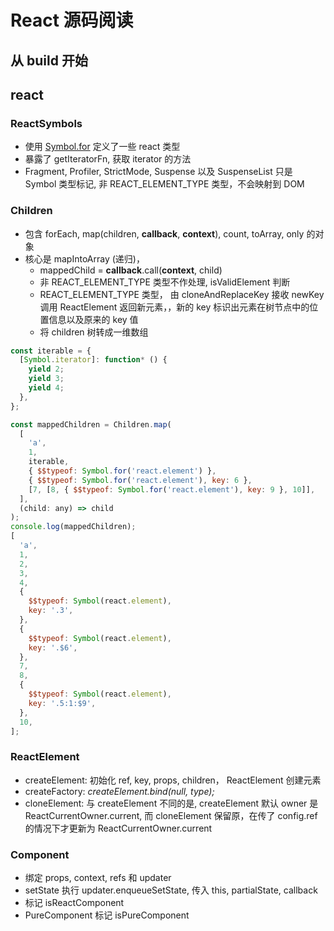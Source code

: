 # React 源码阅读

## 从 build 开始

## react

### ReactSymbols

- 使用 [Symbol.for](https://developer.mozilla.org/zh-CN/docs/Web/JavaScript/Reference/Global_Objects/Symbol/for) 定义了一些 react 类型
- 暴露了 getIteratorFn, 获取 iterator 的方法
- Fragment, Profiler, StrictMode, Suspense 以及 SuspenseList 只是 Symbol 类型标记, 非 REACT_ELEMENT_TYPE 类型，不会映射到 DOM

### Children

- 包含 forEach, map(children, **callback**, **context**), count, toArray, only 的对象
- 核心是 mapIntoArray (递归)，
  - mappedChild = **callback**.call(**context**, child)
  - 非 REACT_ELEMENT_TYPE 类型不作处理, isValidElement 判断
  - REACT_ELEMENT_TYPE 类型， 由 cloneAndReplaceKey 接收 newKey 调用 ReactElement 返回新元素，，新的 key 标识出元素在树节点中的位置信息以及原来的 key 值
  - 将 children 树转成一维数组

```js
const iterable = {
  [Symbol.iterator]: function* () {
    yield 2;
    yield 3;
    yield 4;
  },
};

const mappedChildren = Children.map(
  [
    'a',
    1,
    iterable,
    { $$typeof: Symbol.for('react.element') },
    { $$typeof: Symbol.for('react.element'), key: 6 },
    [7, [8, { $$typeof: Symbol.for('react.element'), key: 9 }, 10]],
  ],
  (child: any) => child
);
console.log(mappedChildren);
[
  'a',
  1,
  2,
  3,
  4,
  {
    $$typeof: Symbol(react.element),
    key: '.3',
  },
  {
    $$typeof: Symbol(react.element),
    key: '.$6',
  },
  7,
  8,
  {
    $$typeof: Symbol(react.element),
    key: '.5:1:$9',
  },
  10,
];
```

### ReactElement

- createElement: 初始化 ref, key, props, children， ReactElement 创建元素
- createFactory: _createElement.bind(null, type);_
- cloneElement: 与 createElement 不同的是, createElement 默认 owner 是 ReactCurrentOwner.current, 而 cloneElement 保留原，在传了 config.ref 的情况下才更新为 ReactCurrentOwner.current

### Component

- 绑定 props, context, refs 和 updater
- setState 执行 updater.enqueueSetState, 传入 this, partialState, callback
- 标记 isReactComponent
- PureComponent 标记 isPureComponent
